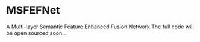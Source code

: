 # MSFEFNet
A Multi-layer Semantic Feature  Enhanced Fusion Network
The full code will be open sourced soon...
